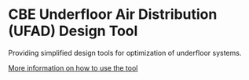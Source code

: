 # CBE Underfloor Air Distribution (UFAD) Design Tool

Providing simplified design tools for optimization of underfloor systems.

[More information on how to use the tool](https://github.com/CenterForTheBuiltEnvironment/ufad_design_tool/blob/master/usernotes.pdf)